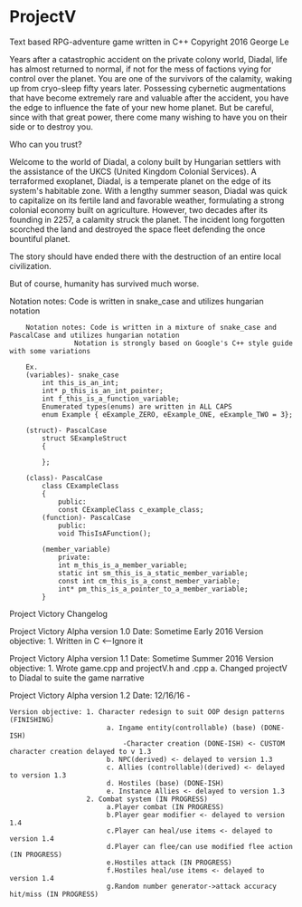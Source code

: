# ProjectV
Text based RPG-adventure game written in C++
Copyright 2016 George Le

Years after a catastrophic accident on the private colony world, Diadal, life has almost returned to normal, if not for the mess of factions vying for control over the planet. You are one of the survivors of the calamity, waking up from cryo-sleep fifty years later. Possessing cybernetic augmentations that have become extremely rare and valuable after the accident, you have the edge to influence the fate of your new home planet. But be careful, since with that great power, there come many wishing to have you on their side or to destroy you. 

   Who can you trust? 
  
Welcome to the world of Diadal, a colony built by Hungarian settlers with the assistance of the UKCS (United Kingdom Colonial Services).
A terraformed exoplanet, Diadal, is a temperate planet on the edge of its system's habitable zone. With a lengthy summer season, Diadal was quick to capitalize on its fertile land and favorable weather, formulating a strong colonial economy built on agriculture. However, two decades after its founding in 2257, a calamity struck the planet. The incident long forgotten scorched the land and destroyed the space fleet defending the once bountiful planet. 

The story should have ended there with the destruction of an entire local civilization.

   But of course, humanity has survived much worse.

Notation notes: Code is written in snake_case and utilizes hungarian notation
    
        Notation notes: Code is written in a mixture of snake_case and PascalCase and utilizes hungarian notation
                    Notation is strongly based on Google's C++ style guide with some variations
    
        Ex. 
        (variables)- snake_case
            int this_is_an_int;
            int* p_this_is_an_int_pointer;
            int f_this_is_a_function_variable;
            Enumerated types(enums) are written in ALL CAPS
            enum Example { eExample_ZERO, eExample_ONE, eExample_TWO = 3};
            
        (struct)- PascalCase
            struct SExampleStruct
            {
                  
            };
            
        (class)- PascalCase
            class CExampleClass
            {
                public:
                const CExampleClass c_example_class;
            (function)- PascalCase
                public:
                void ThisIsAFunction();
            
            (member_variable)
                private:
                int m_this_is_a_member_variable;
                static int sm_this_is_a_static_member_variable;
                const int cm_this_is_a_const_member_variable;
                int* pm_this_is_a_pointer_to_a_member_variable;
            }

Project Victory Changelog

Project Victory Alpha version 1.0
      Date: Sometime Early 2016
      Version objective: 1. Written in C <--Ignore it
    
Project Victory Alpha version 1.1
      Date: Sometime Summer 2016
      Version objective: 1. Wrote game.cpp and projectV.h and .cpp
                            a. Changed projectV to Diadal to suite the game narrative

Project Victory Alpha version 1.2
     Date: 12/16/16 - 
    
    Version objective: 1. Character redesign to suit OOP design patterns (FINISHING)
                            a. Ingame entity(controllable) (base) (DONE-ISH)
                                -Character creation (DONE-ISH) <- CUSTOM character creation delayed to v 1.3
                            b. NPC(derived) <- delayed to version 1.3
                            c. Allies (controllable)(derived) <- delayed to version 1.3
                            d. Hostiles (base) (DONE-ISH)
                            e. Instance Allies <- delayed to version 1.3
                       2. Combat system (IN PROGRESS)
                            a.Player combat (IN PROGRESS)
                            b.Player gear modifier <- delayed to version 1.4
                            c.Player can heal/use items <- delayed to version 1.4
                            d.Player can flee/can use modified flee action (IN PROGRESS)
                            e.Hostiles attack (IN PROGRESS)
                            f.Hostiles heal/use items <- delayed to version 1.4
                            g.Random number generator->attack accuracy hit/miss (IN PROGRESS)
                            
    
